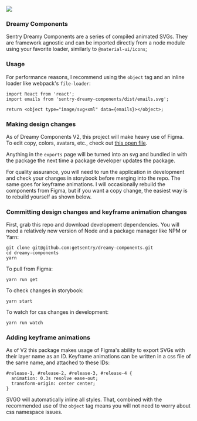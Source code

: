 ![](https://imgur.com/yMQaG5M.gif)

### Dreamy Components

Sentry Dreamy Components are a series of compiled animated SVGs. They are framework agnostic and can be imported directly from a node module using your favorite loader, similarly to `@material-ui/icons`;


### Usage

For performance reasons, I recommend using the `object` tag and an inline loader like webpack's `file-loader`:

```
import React from 'react';
import emails from 'sentry-dreamy-components/dist/emails.svg';

return <object type="image/svg+xml" data={emails}></object>;
```

### Making design changes

As of Dreamy Components V2, this project will make heavy use of Figma. To edit copy, colors, avatars, etc., check out
[this open file](https://www.figma.com/file/DoS7E7LzdboGbdMAN9tDu1Xf/dreamy-ui).

Anything in the `exports` page will be turned into an svg and bundled in with the package the next time a package
developer updates the package.

For quality assurance, you will need to run the application in development and check your changes in storybook before merging into the repo. The same goes for keyframe animations. I will occasionally rebuild the components from Figma, but if you want a copy change, the easiest way is to rebuild yourself as shown below.

### Committing design changes and keyframe animation changes

First, grab this repo and download development dependencies. You will need a relatively new version of Node and a package manager like NPM or Yarn:

```
git clone git@github.com:getsentry/dreamy-components.git
cd dreamy-components
yarn
```

To pull from Figma:

```
yarn run get
```

To check changes in storybook:

```
yarn start

```

To watch for css changes in development:

```
yarn run watch
```

### Adding keyframe animations

As of V2 this package makes usage of Figma's ability to export SVGs with their layer name as an ID. Keyframe animations can be written in a css file of the same name, and attached to these IDs:

```
#release-1, #release-2, #release-3, #release-4 {
  animation: 0.3s resolve ease-out;
  transform-origin: center center;
}
```

SVGO will automatically inline all styles. That, combined with the recommended use of the `object` tag means you will not need to worry about css namespace issues.
